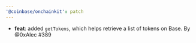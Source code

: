```yaml
---
'@coinbase/onchainkit': patch
---
```


- **feat**: added `getTokens`, which helps retrieve a list of tokens on Base. By @0xAlec #389
